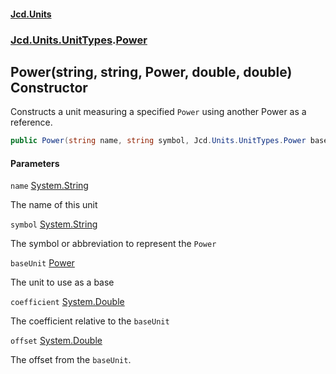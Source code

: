 #### [Jcd.Units](index.md 'index')
### [Jcd.Units.UnitTypes](Jcd.Units.UnitTypes.md 'Jcd.Units.UnitTypes').[Power](Jcd.Units.UnitTypes.Power.md 'Jcd.Units.UnitTypes.Power')

## Power(string, string, Power, double, double) Constructor

Constructs a unit measuring a specified `Power` using another Power as a reference.

```csharp
public Power(string name, string symbol, Jcd.Units.UnitTypes.Power baseUnit, double coefficient, double offset=0.0);
```
#### Parameters

<a name='Jcd.Units.UnitTypes.Power.Power(string,string,Jcd.Units.UnitTypes.Power,double,double).name'></a>

`name` [System.String](https://docs.microsoft.com/en-us/dotnet/api/System.String 'System.String')

The name of this unit

<a name='Jcd.Units.UnitTypes.Power.Power(string,string,Jcd.Units.UnitTypes.Power,double,double).symbol'></a>

`symbol` [System.String](https://docs.microsoft.com/en-us/dotnet/api/System.String 'System.String')

The symbol or abbreviation to represent the `Power`

<a name='Jcd.Units.UnitTypes.Power.Power(string,string,Jcd.Units.UnitTypes.Power,double,double).baseUnit'></a>

`baseUnit` [Power](Jcd.Units.UnitTypes.Power.md 'Jcd.Units.UnitTypes.Power')

The unit to use as a base

<a name='Jcd.Units.UnitTypes.Power.Power(string,string,Jcd.Units.UnitTypes.Power,double,double).coefficient'></a>

`coefficient` [System.Double](https://docs.microsoft.com/en-us/dotnet/api/System.Double 'System.Double')

The coefficient relative to the `baseUnit`

<a name='Jcd.Units.UnitTypes.Power.Power(string,string,Jcd.Units.UnitTypes.Power,double,double).offset'></a>

`offset` [System.Double](https://docs.microsoft.com/en-us/dotnet/api/System.Double 'System.Double')

The offset from the `baseUnit`.